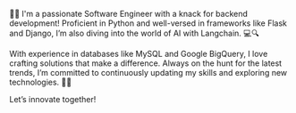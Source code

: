👨‍💻 I'm a passionate Software Engineer with a knack for backend development! Proficient in Python and well-versed in frameworks like Flask and Django, I’m also diving into the world of AI with Langchain. 💻🔍

With experience in databases like MySQL and Google BigQuery, I love crafting solutions that make a difference. Always on the hunt for the latest trends, I’m committed to continuously updating my skills and exploring new technologies. 🚀✨

Let’s innovate together!
